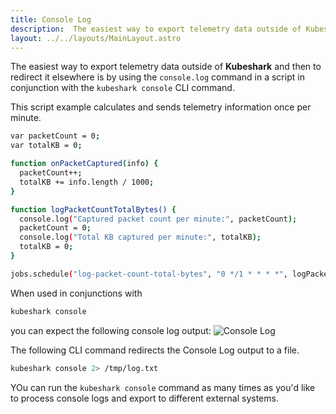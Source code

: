 ```yaml
---
title: Console Log
description:  The easiest way to export telemetry data outside of Kubeshark and then to redirect it elsewhere.
layout: ../../layouts/MainLayout.astro
---
```

The easiest way to export telemetry data outside of **Kubeshark** and then to redirect it elsewhere is by using the `console.log` command in a script in conjunction with the `kubeshark console` CLI command. 

This script example calculates and sends telemetry information once per minute.
```bash
var packetCount = 0;
var totalKB = 0;

function onPacketCaptured(info) {
  packetCount++;
  totalKB += info.length / 1000;
}

function logPacketCountTotalBytes() {
  console.log("Captured packet count per minute:", packetCount);
  packetCount = 0;
  console.log("Total KB captured per minute:", totalKB);
  totalKB = 0;
}

jobs.schedule("log-packet-count-total-bytes", "0 */1 * * * *", logPacketCountTotalBytes);
```
When used in conjunctions with 
```bash
kubeshark console
```
you can expect the following console log output:
![Console Log](/console-log-1.png)

The following CLI command redirects the Console Log output to a file.

```bash
kubeshark console 2> /tmp/log.txt
```
YOu can run the `kubeshark console` command as many times as you'd like to process console logs and export to different external systems.